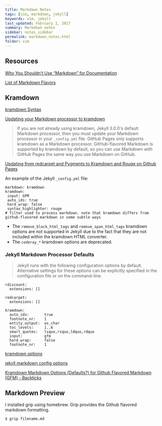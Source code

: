 ```yaml
---
title: Markdown Notes
tags: [vim, markdown, jekyll]
keywords: vim, jekyll
last_updated: February 1, 2017
summary: Markdown notes
sidebar: notes_sidebar
permalink: markdown_notes.html
folder: vim 
---
```


## Resources

[Why You Shouldn’t Use “Markdown” for Documentation](http://ericholscher.com/blog/2016/mar/15/dont-use-markdown-for-technical-docs/)

[List of Markdown Flavors](https://github.com/jgm/CommonMark/wiki/Markdown-Flavors)


## Kramdown
[kramdown Syntax](https://kramdown.gettalong.org/syntax.html)

[Updating your Markdown processor to kramdown](https://help.github.com/articles/updating-your-markdown-processor-to-kramdown/)

> If you are not already using kramdown, Jekyll 3.0.0's default Markdown processor, then you must update your Markdown processor in your `_config.yml` file.
> GitHub Pages only supports kramdown as a Markdown processor.
> GitHub-flavored Markdown is supported by kramdown by default, so you can use Markdown with GitHub Pages the same way you use Markdown on GitHub.

[Updating from redcarpet and Pygments to Kramdown and Rouge on Github Pages](http://idratherbewriting.com/2016/02/21/bug-with-kramdown-and-rouge-with-github-pages/)

An example of the Jekyll `_config.yml` file:

~~~
markdown: kramdown
kramdown:
 input: GFM
 auto_ids: true
 hard_wrap: false
 syntax_highlighter: rouge
# filter used to process markdown. note that kramdown differs from github-flavored markdown in some subtle ways
~~~

* The `remove_block_html_tags` and  `remove_span_html_tags` kramdown options are not supported in Jekyll due to the fact that they are not included within the kramdown HTML converter.
* The `coderay_*` kramdown options are deprecated. 

###  Jekyll Markdown Processor Defaults

> Jekyll runs with the following configuration options by default. Alternative settings for these options can be explicitly specified in the configuration file or on the command-line.

~~~
rdiscount:
  extensions: []

redcarpet:
  extensions: []

kramdown:
  auto_ids:       true
  footnote_nr:    1
  entity_output:  as_char
  toc_levels:     1..6
  smart_quotes:   lsquo,rsquo,ldquo,rdquo
  input:          gfm
  hard_wrap:      false
  footnote_nr:    1
~~~

[kramdown options](https://kramdown.gettalong.org/rdoc/kramdown/options.html)

[jekyll markdown config options](https://jekyllrb.com/docs/configuration/#markdown-options)

[Kramdown Markdown Options (Defaults?) for Github Flavored Markdown (GFM) - Backticks](https://github.com/jekyll/jekyll/issues/4202)

## Markdown Preview

I installed grip using homebrew. Grip provides the Github flavored markdown formatting.

~~~
$ grip filename.md
~~~

